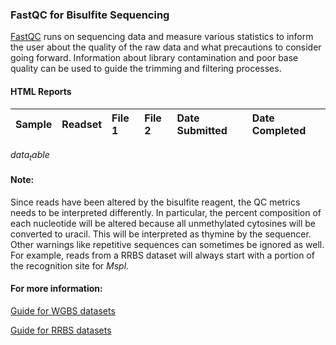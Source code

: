 ### FastQC for Bisulfite Sequencing

[FastQC]([@fastqc]) runs on sequencing data and measure various statistics to inform the user about the quality of the raw data and what precautions to consider going forward. Information about library contamination and poor base quality can be used to guide the trimming and filtering processes.

#### HTML Reports

| Sample | Readset | File 1 | File 2 | Date Submitted | Date Completed |
|:------:|:-------:|:-------|:-------|:---------------|:---------------|
$data_table$

#### Note:
Since reads have been altered by the bisulfite reagent, the QC metrics needs to be interpreted differently. In particular, the percent composition of each nucleotide will be altered because all unmethylated cytosines will be converted to uracil. This will be interpreted as thymine by the sequencer. Other warnings like repetitive sequences can sometimes be ignored as well. For example, reads from a RRBS dataset will always start with a portion of the recognition site for _Mspl_.

#### For more information:

[Guide for WGBS datasets](http://www.epigenesys.eu/images/stories/protocols/pdf/20120720103700_p57.pdf)

[Guide for RRBS datasets](http://www.bioinformatics.babraham.ac.uk/projects/bismark/RRBS_Guide.pdf)
